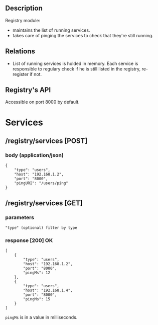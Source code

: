 Description
-----------

Registry module:

 - maintains the list of running services.
 - takes care of pinging the services to check that they're still running.

Relations
---------

 - List of running services is holded in memory. Each service is responsible to regulary check if he is still listed in the registry, re-register if not.

Registry's API
--------------

Accessible on port 8000 by default.

# Services

## /registry/services [POST]

### body (application/json)

    {
        "type": "users",
        "host": "192.168.1.2",
        "port": "8000",
        "pingURI": "/users/ping"
    }

## /registry/services [GET]

### parameters

    "type" (optional) filter by type

### response [200] OK

    [
        {
            "type": "users",
            "host": "192.168.1.2",
            "port": "8000",
            "pingMs": 12
        },
        {
            "type": "users",
            "host": "192.168.1.4",
            "port": "8000",
            "pingMs": 15
        }
    ]

`pingMs` is in a value in milliseconds.
